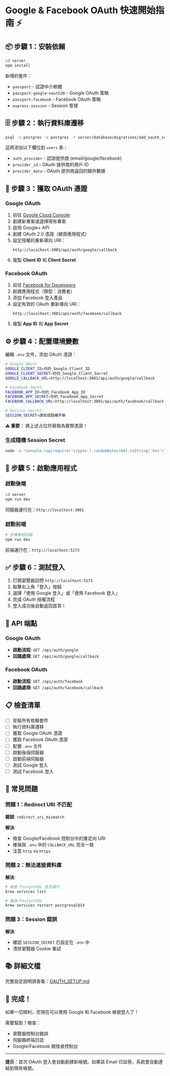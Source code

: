 # Google & Facebook OAuth 快速開始指南 ⚡

## 📦 步驟 1：安裝依賴

```bash
cd server
npm install
```

新增的套件：
- `passport` - 認證中介軟體
- `passport-google-oauth20` - Google OAuth 策略
- `passport-facebook` - Facebook OAuth 策略
- `express-session` - Session 管理

## 🗄️ 步驟 2：執行資料庫遷移

```bash
psql -U postgres -d postgres -f server/database/migrations/add_oauth_support.sql
```

這將添加以下欄位到 `users` 表：
- `auth_provider` - 認證提供商 (email/google/facebook)
- `provider_id` - OAuth 提供商的用戶 ID
- `provider_data` - OAuth 提供商返回的額外數據

## 🔑 步驟 3：獲取 OAuth 憑證

### Google OAuth

1. 前往 [Google Cloud Console](https://console.cloud.google.com/)
2. 創建新專案或選擇現有專案
3. 啟用 Google+ API
4. 創建 OAuth 2.0 憑證（網頁應用程式）
5. 設定授權的重新導向 URI：
   ```
   http://localhost:3001/api/auth/google/callback
   ```
6. 複製 **Client ID** 和 **Client Secret**

### Facebook OAuth

1. 前往 [Facebook for Developers](https://developers.facebook.com/)
2. 創建應用程式（類型：消費者）
3. 添加 Facebook 登入產品
4. 設定有效的 OAuth 重新導向 URI：
   ```
   http://localhost:3001/api/auth/facebook/callback
   ```
5. 複製 **App ID** 和 **App Secret**

## ⚙️ 步驟 4：配置環境變數

編輯 `.env` 文件，添加 OAuth 憑證：

```bash
# Google OAuth
GOOGLE_CLIENT_ID=你的_Google_Client_ID
GOOGLE_CLIENT_SECRET=你的_Google_Client_Secret
GOOGLE_CALLBACK_URL=http://localhost:3001/api/auth/google/callback

# Facebook OAuth
FACEBOOK_APP_ID=你的_Facebook_App_ID
FACEBOOK_APP_SECRET=你的_Facebook_App_Secret
FACEBOOK_CALLBACK_URL=http://localhost:3001/api/auth/facebook/callback

# Session Secret
SESSION_SECRET=請改成隨機字串
```

**⚠️ 重要：** 將上述占位符替換為實際憑證！

### 生成隨機 Session Secret

```bash
node -e "console.log(require('crypto').randomBytes(64).toString('hex'))"
```

## 🚀 步驟 5：啟動應用程式

### 啟動後端

```bash
cd server
npm run dev
```

伺服器運行在：`http://localhost:3001`

### 啟動前端

```bash
# 在專案根目錄
npm run dev
```

前端運行在：`http://localhost:5173`

## ✅ 步驟 6：測試登入

1. 打開瀏覽器訪問 `http://localhost:5173`
2. 點擊右上角「登入」按鈕
3. 選擇「使用 Google 登入」或「使用 Facebook 登入」
4. 完成 OAuth 授權流程
5. 登入成功後自動返回首頁！

## 🎯 API 端點

### Google OAuth
- **啟動流程**: `GET /api/auth/google`
- **回調處理**: `GET /api/auth/google/callback`

### Facebook OAuth
- **啟動流程**: `GET /api/auth/facebook`
- **回調處理**: `GET /api/auth/facebook/callback`

## 📋 檢查清單

- [ ] 安裝所有依賴套件
- [ ] 執行資料庫遷移
- [ ] 獲取 Google OAuth 憑證
- [ ] 獲取 Facebook OAuth 憑證
- [ ] 配置 `.env` 文件
- [ ] 啟動後端伺服器
- [ ] 啟動前端伺服器
- [ ] 測試 Google 登入
- [ ] 測試 Facebook 登入

## 🐛 常見問題

### 問題 1：Redirect URI 不匹配

**錯誤**: `redirect_uri_mismatch`

**解決**:
- 檢查 Google/Facebook 控制台中的重定向 URI
- 確保與 `.env` 中的 `CALLBACK_URL` 完全一致
- 注意 `http` vs `https`

### 問題 2：無法連接資料庫

**解決**:
```bash
# 檢查 PostgreSQL 是否運行
brew services list

# 重啟 PostgreSQL
brew services restart postgresql@14
```

### 問題 3：Session 錯誤

**解決**:
- 確認 `SESSION_SECRET` 已設定在 `.env` 中
- 清除瀏覽器 Cookie 重試

## 📚 詳細文檔

完整設定說明請查看：[OAUTH_SETUP.md](./OAUTH_SETUP.md)

## 🎉 完成！

如果一切順利，您現在可以使用 Google 和 Facebook 帳號登入了！

需要幫助？檢查：
- 瀏覽器控制台錯誤
- 伺服器終端日誌
- Google/Facebook 開發者控制台

---

**提示**：首次 OAuth 登入會自動創建新帳號。如果該 Email 已註冊，系統會自動連結到現有帳號。
